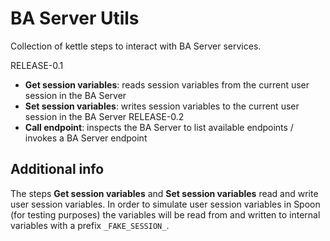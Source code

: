 BA Server Utils
===============

Collection of kettle steps to interact with BA Server services.

RELEASE-0.1
* __Get session variables__: reads session variables from the current user session in the BA Server
* __Set session variables__: writes session variables to the current user session in the BA Server
RELEASE-0.2
* __Call endpoint__: inspects the BA Server to list available endpoints / invokes a BA Server endpoint


## Additional info

The steps **Get session variables** and **Set session variables** read and write user session variables. In order to
simulate user session variables in Spoon (for testing purposes) the variables will be read from and written to internal
variables with a prefix `_FAKE_SESSION_`.
